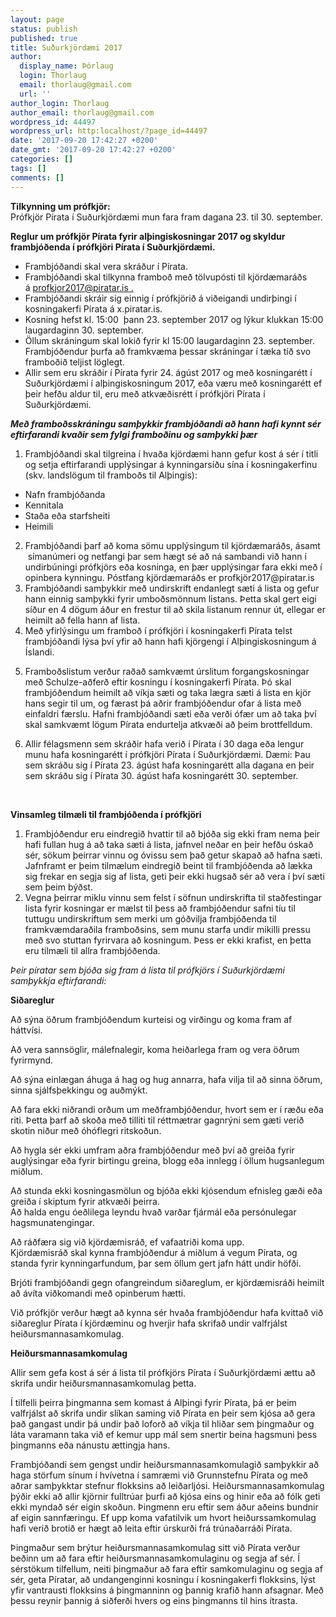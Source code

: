 ```yaml
---
layout: page
status: publish
published: true
title: Suðurkjördæmi 2017
author:
  display_name: Þórlaug
  login: Thorlaug
  email: thorlaug@gmail.com
  url: ''
author_login: Thorlaug
author_email: thorlaug@gmail.com
wordpress_id: 44497
wordpress_url: http:localhost/?page_id=44497
date: '2017-09-20 17:42:27 +0200'
date_gmt: '2017-09-20 17:42:27 +0200'
categories: []
tags: []
comments: []
---
```

<p><strong>Tilkynning um prófkjör:</strong><strong><br />
</strong>Prófkjör Pírata í Suðurkjördæmi mun fara fram dagana 23. til 30. september.</p>
<p><strong>Reglur um prófkjör Pírata fyrir alþingiskosningar 2017 og skyldur frambjóðenda í prófkjöri Pírata í Suðurkjördæmi.</strong></p>
<ul>
<li>Frambjóðandi skal vera skráður í Pírata.</li>
<li>Frambjóðandi skal tilkynna framboð með tölvupósti til kjördæmaráðs á <a href="mailto:profkjor2017@piratar.is">profkjor2017@piratar.is .</a></li>
<li>Frambjóðandi skráir sig einnig í prófkjörið á viðeigandi undirþingi í kosningakerfi Pírata á x.piratar.is.</li>
<li>Kosning hefst kl. 15:00  þann 23. september 2017 og lýkur klukkan 15:00 laugardaginn 30. september.</li>
<li>Öllum skráningum skal lokið fyrir kl 15:00 laugardaginn 23. september. Frambjóðendur þurfa að framkvæma þessar skráningar í tæka tíð svo framboðið teljist löglegt.</li>
<li>Allir sem eru skráðir í Pírata fyrir 24. ágúst 2017 og með kosningarétt í Suðurkjördæmi í alþingiskosningum 2017, eða væru með kosningarétt ef þeir hefðu aldur til, eru með atkvæðisrétt í prófkjöri Pírata í Suðurkjördæmi.</li>
</ul>
<p><strong><em>Með framboðsskráningu samþykkir frambjóðandi að hann hafi kynnt sér eftirfarandi kvaðir sem fylgi framboðinu og samþykki þær</em></strong></p>
<ol>
<li>Frambjóðandi skal tilgreina í hvaða kjördæmi hann gefur kost á sér í titli og setja eftirfarandi upplýsingar á kynningarsíðu sína í kosningakerfinu (skv. landslögum til framboðs til Alþingis):</li>
</ol>
<ul>
<li>Nafn frambjóðanda</li>
<li>Kennitala</li>
<li>Staða eða starfsheiti</li>
<li>Heimili</li>
</ul>
<ol start="2">
<li>Frambjóðandi þarf að koma sömu upplýsingum til kjördæmaráðs, ásamt  símanúmeri og netfangi þar sem hægt sé að ná sambandi við hann í undirbúningi prófkjörs eða kosninga, en þær upplýsingar fara ekki með í opinbera kynningu. Póstfang kjördæmaráðs er profkjör2017@piratar.is</li>
<li>Frambjóðandi samþykkir með undirskrift endanlegt sæti á lista og gefur hann einnig samþykki fyrir umboðsmönnum listans. Þetta skal gert eigi síður en 4 dögum áður en frestur til að skila listanum rennur út, ellegar er heimilt að fella hann af lista.</li>
<li>Með yfirlýsingu um framboð í prófkjöri í kosningakerfi Pírata telst frambjóðandi lýsa því yfir að hann hafi kjörgengi í Alþingiskosningum á Íslandi.</li>
</ol>
<ol start="5">
<li>Framboðslistum verður raðað samkvæmt úrslitum forgangskosningar með Schulze-aðferð eftir kosningu í kosningakerfi Pírata. Þó skal frambjóðendum heimilt að víkja sæti og taka lægra sæti á lista en kjör hans segir til um, og færast þá aðrir frambjóðendur ofar á lista með einfaldri færslu. Hafni frambjóðandi sæti eða verði ófær um að taka því skal samkvæmt lögum Pírata endurtelja atkvæði að þeim brottfelldum.</li>
</ol>
<ol start="6">
<li>Allir félagsmenn sem skráðir hafa verið í Pírata í 30 daga eða lengur munu hafa kosningarétt í prófkjöri Pírata í Suðurkjördæmi. Dæmi: Þau sem skráðu sig í Pírata 23. ágúst hafa kosningarétt alla dagana en þeir sem skráðu sig í Pírata 30. ágúst hafa kosningarétt 30. september.</li>
</ol>
<p>&nbsp;</p>
<p><strong>Vinsamleg tilmæli til frambjóðenda í prófkjöri</strong></p>
<ol>
<li>Frambjóðendur eru eindregið hvattir til að bjóða sig ekki fram nema þeir hafi fullan hug á að taka sæti á lista, jafnvel neðar en þeir hefðu óskað sér, sökum þeirrar vinnu og óvissu sem það getur skapað að hafna sæti. Jafnframt er þeim tilmælum eindregið beint til frambjóðenda að lækka sig frekar en segja sig af lista, geti þeir ekki hugsað sér að vera í því sæti sem þeim býðst.</li>
<li>Vegna þeirrar miklu vinnu sem felst í söfnun undirskrifta til staðfestingar lista fyrir kosningar er mælst til þess að frambjóðendur safni tíu til tuttugu undirskriftum sem merki um góðvilja frambjóðenda til framkvæmdaraðila framboðsins, sem munu starfa undir mikilli pressu með svo stuttan fyrirvara að kosningum. Þess er ekki krafist, en þetta eru tilmæli til allra frambjóðenda.</li>
</ol>
<p><em>Þeir píratar sem bjóða sig fram á lista til prófkjörs í Suðurkjördæmi samþykkja eftirfarandi:</em></p>
<p><strong>Siðareglur</strong></p>
<p>Að sýna öðrum frambjóðendum kurteisi og virðingu og koma fram af háttvísi.</p>
<p>Að vera sannsöglir, málefnalegir, koma heiðarlega fram og vera öðrum fyrirmynd.</p>
<p>Að sýna einlægan áhuga á hag og hug annarra, hafa vilja til að sinna öðrum, sinna sjálfsþekkingu og auðmýkt.</p>
<p>Að fara ekki niðrandi orðum um meðframbjóðendur, hvort sem er í ræðu eða riti. Þetta þarf að skoða með tilliti til réttmætrar gagnrýni sem gæti verið skotin niður með óhóflegri ritskoðun.</p>
<p>Að hygla sér ekki umfram aðra frambjóðendur með því að greiða fyrir auglýsingar eða fyrir birtingu greina, blogg eða innlegg í öllum hugsanlegum miðlum.</p>
<p>Að stunda ekki kosningasmölun og bjóða ekki kjósendum efnisleg gæði eða greiða í skiptum fyrir atkvæði þeirra.<br />
Að halda engu óeðlilega leyndu hvað varðar fjármál eða persónulegar hagsmunatengingar.</p>
<p>Að ráðfæra sig við kjördæmisráð, ef vafaatriði koma upp.<br />
Kjördæmisráð skal kynna frambjóðendur á miðlum á vegum Pírata, og standa fyrir kynningarfundum, þar sem öllum gert jafn hátt undir höfði.</p>
<p>Brjóti frambjóðandi gegn ofangreindum siðareglum, er kjördæmisráði heimilt að ávíta viðkomandi með opinberum hætti.</p>
<p>Við prófkjör verður hægt að kynna sér hvaða frambjóðendur hafa kvittað við siðareglur Pírata í kjördæminu og hverjir hafa skrifað undir valfrjálst heiðursmannasamkomulag.</p>
<p><strong>Heiðursmannasamkomulag</strong></p>
<p>Allir sem gefa kost á sér á lista til prófkjörs Pírata í Suðurkjördæmi ættu að skrifa undir heiðursmannasamkomulag þetta.</p>
<p>Í tilfelli þeirra þingmanna sem komast á Alþingi fyrir Pírata, þá er þeim valfrjálst að skrifa undir slíkan saming við Pírata en þeir sem kjósa að gera það gangast undir þá undir það loforð að víkja til hliðar sem þingmaður og láta varamann taka við ef kemur upp mál sem snertir beina hagsmuni þess þingmanns eða nánustu ættingja hans.</p>
<p>Frambjóðandi sem gengst undir heiðursmannasamkomulagið samþykkir að haga störfum sínum í hvívetna í samræmi við Grunnstefnu Pírata og með aðrar samþykktar stefnur flokksins að leiðarljósi. Heiðursmannasamkomulag þýðir ekki að allir kjörnir fulltrúar þurfi að kjósa eins og hinir eða að fólk geti ekki myndað sér eigin skoðun. Þingmenn eru eftir sem áður aðeins bundnir af eigin sannfæringu. Ef upp koma vafatilvik um hvort heiðurssamkomulag hafi verið brotið er hægt að leita eftir úrskurði frá trúnaðarráði Pírata.</p>
<p>Þingmaður sem brýtur heiðursmannasamkomulag sitt við Pírata verður beðinn um að fara eftir heiðursmannasamkomulaginu og segja af sér. Í sérstökum tilfellum, neiti þingmaður að fara eftir samkomulaginu og segja af sér, geta Píratar, að undangenginni kosningu í kosningakerfi flokksins, lýst yfir vantrausti flokksins á þingmanninn og þannig krafið hann afsagnar. Með þessu reynir þannig á siðferði hvers og eins þingmanns til hins ítrasta.</p>
